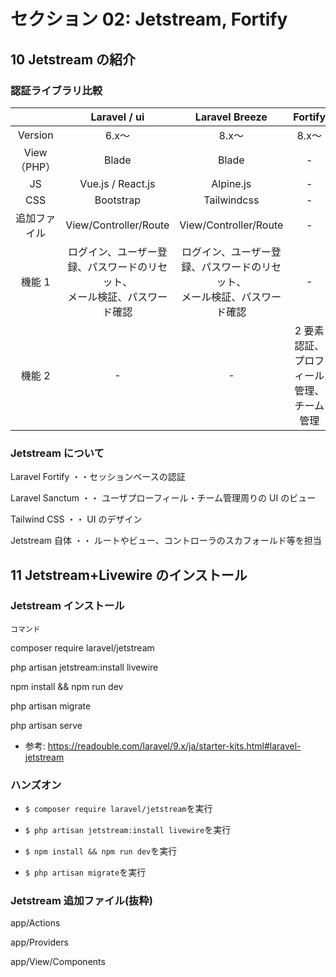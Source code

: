 # セクション 02: Jetstream, Fortify

## 10 Jetstream の紹介

### 認証ライブラリ比較

|              |                                 Laravel / ui                                 |                                Laravel Breeze                                |                   Fortify                    |       Jetstream       |
| :----------: | :--------------------------------------------------------------------------: | :--------------------------------------------------------------------------: | :------------------------------------------: | :-------------------: |
|   Version    |                                    6.x〜                                     |                                    8.x〜                                     |                    8.x〜                     |         8.x〜         |
| View（PHP）  |                                    Blade                                     |                                    Blade                                     |                      -                       |   Livewire + Blade    |
|      JS      |                              Vue.js / React.js                               |                                  Alpine.js                                   |                      -                       |  Inertia.js + Vue.js  |
|     CSS      |                                  Bootstrap                                   |                                 Tailwindcss                                  |                      -                       |      Tailwindcss      |
| 追加ファイル |                            View/Controller/Route                             |                            View/Controller/Route                             |                      -                       | View/Controller/Route |
|    機能 1    | ログイン、ユーザー登録、パスワードのリセット、<br>メール検証、パスワード確認 | ログイン、ユーザー登録、パスワードのリセット、<br>メール検証、パスワード確認 |                      -                       |
|    機能 2    |                                      -                                       |                                      -                                       | 2 要素認証、<br>プロフィール管理、チーム管理 | API サポート(Sanctum) |

### Jetstream について

Laravel Fortify ・・セッションベースの認証<br>

Laravel Sanctum ・・ ユーザプローフィール・チーム管理周りの UI のビュー<br>

Tailwind CSS ・・ UI のデザイン<br>

Jetstream 自体 ・・ ルートやビュー、コントローラのスカフォールド等を担当<br>

## 11 Jetstream+Livewire のインストール

### Jetstream インストール

`コマンド`<br>

composer require laravel/jetstream<br>

php artisan jetstream:install livewire<br>

npm install && npm run dev<br>

php artisan migrate<br>

php artisan serve<br>

- 参考: https://readouble.com/laravel/9.x/ja/starter-kits.html#laravel-jetstream <br>

### ハンズオン

- `$ composer require laravel/jetstream`を実行<br>

* `$ php artisan jetstream:install livewire`を実行<br>

- `$ npm install && npm run dev`を実行<br>

* `$ php artisan migrate`を実行<br>

### Jetstream 追加ファイル(抜粋)

app/Actions<br>

app/Providers<br>

app/View/Components<br>
